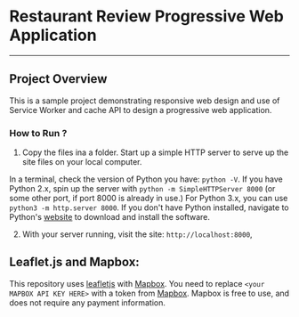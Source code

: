 # Restaurant Review Progressive Web Application
---

## Project Overview

This is a sample project demonstrating responsive web design and use of Service Worker and cache API to design a progressive web application.

### How to Run ?

1. Copy the files ina a folder. Start up a simple HTTP server to serve up the site files on your local computer.
 
In a terminal, check the version of Python you have: `python -V`. 
If you have Python 2.x, spin up the server with `python -m SimpleHTTPServer 8000` (or some other port, if port 8000 is already in use.) 
For Python 3.x, you can use `python3 -m http.server 8000`. 
If you don't have Python installed, navigate to Python's [website](https://www.python.org/) to download and install the software.

2. With your server running, visit the site: `http://localhost:8000`,

## Leaflet.js and Mapbox:

This repository uses [leafletjs](https://leafletjs.com/) with [Mapbox](https://www.mapbox.com/). 
You need to replace `<your MAPBOX API KEY HERE>` with a token from [Mapbox](https://www.mapbox.com/). 
Mapbox is free to use, and does not require any payment information. 



